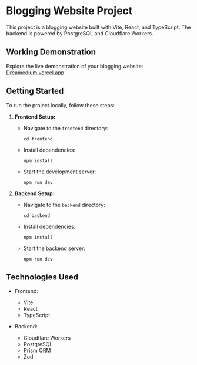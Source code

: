 # Blogging Website Project

This project is a blogging website built with Vite, React, and TypeScript. The backend is powered by PostgreSQL and Cloudflare Workers.

## Working Demonstration

Explore the live demonstration of your blogging website: [Dreamedium.vercel.app](https://medium-neon.vercel.app/)
## Getting Started

To run the project locally, follow these steps:

1. **Frontend Setup:**
   - Navigate to the `frontend` directory:
     ```
     cd frontend
     ```
   - Install dependencies:
     ```
     npm install
     ```
   - Start the development server:
     ```
     npm run dev
     ```

2. **Backend Setup:**
   - Navigate to the `backend` directory:
     ```
     cd backend
     ```
   - Install dependencies:
     ```
     npm install
     ```
   - Start the backend server:
     ```
     npm run dev
     ```

## Technologies Used

- Frontend:
  - Vite
  - React
  - TypeScript

- Backend:
  - Cloudflare Workers
  - PostgreSQL
  - Prism ORM
  - Zod
